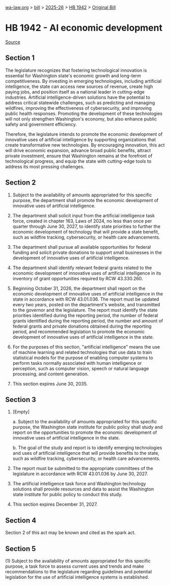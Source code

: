 [wa-law.org](/) > [bill](/bill/) > [2025-26](/bill/2025-26/) > [HB 1942](/bill/2025-26/hb/1942/) > [Original Bill](/bill/2025-26/hb/1942/1/)

# HB 1942 - AI economic development

[Source](http://lawfilesext.leg.wa.gov/biennium/2025-26/Pdf/Bills/House%20Bills/1942.pdf)

## Section 1
The legislature recognizes that fostering technological innovation is essential for Washington state's economic growth and long-term competitiveness. By investing in emerging technologies, including artificial intelligence, the state can access new sources of revenue, create high paying jobs, and position itself as a national leader in cutting-edge industries. Artificial intelligence-driven solutions have the potential to address critical statewide challenges, such as predicting and managing wildfires, improving the effectiveness of cybersecurity, and improving public health responses. Promoting the development of these technologies will not only strengthen Washington's economy, but also enhance public safety and government efficiency.

Therefore, the legislature intends to promote the economic development of innovative uses of artificial intelligence by supporting organizations that create transformative new technologies. By encouraging innovation, this act will drive economic expansion, advance broad public benefits, attract private investment, ensure that Washington remains at the forefront of technological progress, and equip the state with cutting-edge tools to address its most pressing challenges.

## Section 2
1. Subject to the availability of amounts appropriated for this specific purpose, the department shall promote the economic development of innovative uses of artificial intelligence.

2. The department shall solicit input from the artificial intelligence task force, created in chapter 163, Laws of 2024, no less than once per quarter through June 30, 2027, to identify state priorities to further the economic development of technology that will provide a state benefit, such as wildfire tracking, cybersecurity, or health care advancements.

3. The department shall pursue all available opportunities for federal funding and solicit private donations to support small businesses in the development of innovative uses of artificial intelligence.

4. The department shall identify relevant federal grants related to the economic development of innovative uses of artificial intelligence in its inventory of grant opportunities required by RCW 43.330.260.

5. Beginning October 31, 2026, the department shall report on the economic development of innovative uses of artificial intelligence in the state in accordance with RCW 43.01.036. The report must be updated every two years, posted on the department's website, and transmitted to the governor and the legislature. The report must identify the state priorities identified during the reporting period, the number of federal grants identified during the reporting period, the number and amount of federal grants and private donations obtained during the reporting period, and recommended legislation to promote the economic development of innovative uses of artificial intelligence in the state.

6. For the purposes of this section, "artificial intelligence" means the use of machine learning and related technologies that use data to train statistical models for the purpose of enabling computer systems to perform tasks normally associated with human intelligence or perception, such as computer vision, speech or natural language processing, and content generation.

7. This section expires June 30, 2035.

## Section 3
1. [Empty]

    a. Subject to the availability of amounts appropriated for this specific purpose, the Washington state institute for public policy shall study and report on the opportunities to promote the economic development of innovative uses of artificial intelligence in the state.

    b. The goal of the study and report is to identify emerging technologies and uses of artificial intelligence that will provide benefits to the state, such as wildfire tracking, cybersecurity, or health care advancements.

2. The report must be submitted to the appropriate committees of the legislature in accordance with RCW 43.01.036 by June 30, 2027.

3. The artificial intelligence task force and Washington technology solutions shall provide resources and data to assist the Washington state institute for public policy to conduct this study.

4. This section expires December 31, 2027.

## Section 4
Section 2 of this act may be known and cited as the spark act.

## Section 5
(1) Subject to the availability of amounts appropriated for this specific purpose, a task force to assess current uses and trends and make recommendations to the legislature regarding guidelines and potential legislation for the use of artificial intelligence systems is established.
